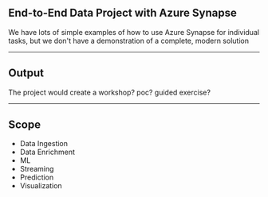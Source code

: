 ## End-to-End Data Project with Azure Synapse

We have lots of simple examples of how to use Azure Synapse for individual tasks, but
we don't have a demonstration of a complete, modern solution

---

## Output

The project would create a workshop? poc? guided exercise?

---

## Scope

 - Data Ingestion
 - Data Enrichment
 - ML
 - Streaming
 - Prediction
 - Visualization